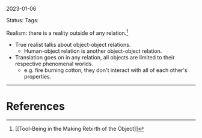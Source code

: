 2023-01-06

Status: 
Tags: 

Realism: there is a reality outside of any relation.[^1]
- True realist talks about object-object relations.
	- Human-object relation is another object-object relation.
- Translation goes on in any relation, all objects are limited to their respective phenomenal worlds.
	- e.g. fire burning cotton, they don't interact with all of each other's properties.



---
# References

[^1]: [[Tool-Being in the Making Rebirth of the Object]]
